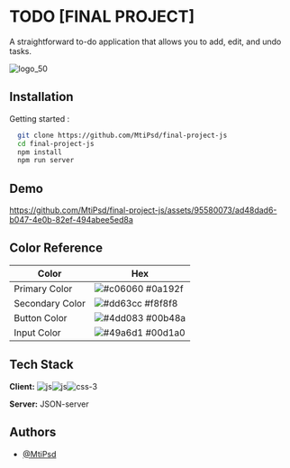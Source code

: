 
# TODO [FINAL PROJECT]

A straightforward to-do application that allows you to add, edit, and undo tasks.

![logo_50](https://github.com/MtiPsd/final-project-js/assets/95580073/15aa86d7-8edf-4883-b3a6-08f383a2bda1)

## Installation

Getting started :

```bash
  git clone https://github.com/MtiPsd/final-project-js
  cd final-project-js
  npm install
  npm run server
```
    
## Demo


https://github.com/MtiPsd/final-project-js/assets/95580073/ad48dad6-b047-4e0b-82ef-494abee5ed8a


## Color Reference

| Color             | Hex                                                                |
| ----------------- | ------------------------------------------------------------------ |
| Primary Color | ![#c06060](https://via.placeholder.com/10/c06060?text=+) #0a192f |
| Secondary Color | ![#dd63cc](https://via.placeholder.com/10/dd63cc?text=+) #f8f8f8 |
| Button Color | ![#4dd083](https://via.placeholder.com/10/4dd083?text=+) #00b48a |
| Input Color | ![#49a6d1](https://via.placeholder.com/10/49a6d1?text=+) #00d1a0 |


## Tech Stack

**Client:** 
![js](https://github.com/MtiPsd/final-project-js/assets/95580073/5c9054cc-de53-47b6-bf2f-fa3857df43b8)![js](https://github.com/MtiPsd/final-project-js/assets/95580073/85d3c6be-0b62-4652-98fd-0b893d25a178)![css-3](https://github.com/MtiPsd/final-project-js/assets/95580073/a3291766-a730-4c47-ac14-258ee55897e5)




**Server:** JSON-server


## Authors

- [@MtiPsd](https://www.github.com/MtiPsd)

